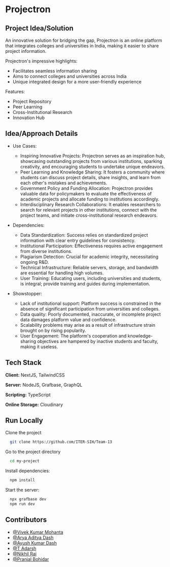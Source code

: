 
# Projectron

## Project Idea/Solution
An innovative solution for bridging the gap, Projectron is an online platform that integrates colleges and universities in India, making it easier to share project information.

Projectron's impressive highlights:
- Facilitates seamless information sharing
- Aims to connect colleges and universities across India
- Unique integrated design for a more user-friendly experience

Features:
- Project Repository
- Peer Learning
- Cross-Institutional Research
- Innovation Hub


## Idea/Approach Details
- Use Cases:
    - Inspiring Innovative Projects: Projectron serves as an inspiration hub, showcasing outstanding projects from various institutions, sparking creativity, and encouraging students to undertake unique endeavors.
    - Peer Learning and Knowledge Sharing: It fosters a community where students can discuss project details, share insights, and learn from each other's mistakes and achievements.
    - Government Policy and Funding Allocation: Projectron provides valuable data for policymakers to evaluate the effectiveness of academic projects and allocate funding to institutions accordingly.
    - Interdisciplinary Research Collaborations: It enables researchers to search for relevant projects in other institutions, connect with the project teams, and initiate cross-institutional research endeavors.

- Dependencies:
    - Data Standardization: Success relies on standardized project information with clear entry guidelines for consistency.
    - Institutional Participation: Effectiveness requires active engagement from diverse institutions.
    - Plagiarism Detection: Crucial for academic integrity, necessitating ongoing R&D.
    - Technical Infrastructure: Reliable servers, storage, and bandwidth are essential for handling high volumes.
    - User Training: Educating users, including universities and students, is integral; provide training and guides during implementation.

- Showstopper:
    - Lack of institutional support: Platform success is constrained in the absence of significant participation from universities and colleges.
    - Data quality: Poorly documented, inaccurate, or incomplete project data damages platform value and confidence.
    - Scalability problems may arise as a result of infrastructure strain brought on by rising popularity.
    - User Engagement: The platform's cooperation and knowledge-sharing objectives are hampered by inactive students and faculty, making it useless.

## Tech Stack

**Client:** NextJS, TailwindCSS

**Server:** NodeJS, Grafbase, GraphQL

**Scripting:** TypeScript

**Online Storage:** Cloudinary


## Run Locally

Clone the project

```bash
  git clone https://github.com/ITER-SIH/Team-13
```

Go to the project directory

```bash
  cd my-project
```

Install dependencies:

```bash
  npm install
```

Start the server:

```bash
  npx grafbase dev
  npm run dev
```


## Contributors

- [@Vivek Kumar Mohanta](https://github.com/VivekMohanta03)
- [@Arya Aditya Dash](https://github.com/aryaaditya3609)
- [@Ayush Kumar Dash](https://github.com/ROCK1235)
- [@T Adarsh](https://github.com/adarsh-ON-crack)
- [@Nikhil Rai](https://github.com/nikhilrai555)
- [@Pranjal Bohidar](https://github.com/Pranjal-Bohidar)